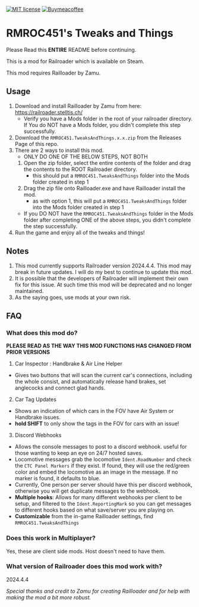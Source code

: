 [![MIT license](https://img.shields.io/badge/License-MIT-blue.svg)](https://lbesson.mit-license.org/) [![Buymeacoffee](https://badgen.net/badge/icon/buymeacoffee?icon=buymeacoffee&label)](https://ko-fi.com/rmroc451)
# RMROC451's Tweaks and Things
Please Read this **ENTIRE** README before continuing.

This is a mod for Railroader which is available on Steam.

This mod requires Railloader by Zamu.

## Usage
1. Download and install Railloader by Zamu from here: https://railroader.stelltis.ch/
    * Verify you have a Mods folder in the root of your railroader directory. If You do NOT have a Mods folder, you didn't complete this step successfully.
2. Download the `RMROC451.TweaksAndThings.x.x.zip` from the Releases Page of this repo.
3. There are 2 ways to install this mod.
    * ONLY DO ONE OF THE BELOW STEPS, NOT BOTH
    1. Open the zip folder, select the entire contents of the folder and drag the contents to the ROOT Railroader directory.
        * this should put a `RMROC451.TweaksAndThings` folder into the Mods folder created in step 1
    2. Drag the zip file onto Railloader.exe and have Railloader install the mod.
        * as with option 1, this will put a `RMROC451.TweaksAndThings` folder into the Mods folder created in step 1
    * If you DO NOT have the `RMROC451.TweaksAndThings` folder in the Mods folder after completing ONE of the above steps, you didn't complete the step successfully.
3. Run the game and enjoy all of the tweaks and things!

## Notes
1. This mod currently supports Railroader version 2024.4.4. This mod may break in future updates. I will do my best to continue to update this mod.
2. It is possible that the developers of Railroader will implement their own fix for this issue. At such time this mod will be deprecated and no longer maintained. 
3. As the saying goes, use mods at your own risk.

## FAQ
### What does this mod do?
**PLEASE READ AS THE WAY THIS MOD FUNCTIONS HAS CHANGED FROM PRIOR VERSIONS**

1. Car Inspector : Handbrake & Air Line Helper
 * Gives two buttons that will scan the current car's connections, including the whole consist, and automatically release hand brakes, set anglecocks and connect glad hands.
2. Car Tag Updates
 * Shows an indication of which cars in the FOV have Air System or Handbrake issues. 
 * **hold SHIFT** to only show the tags in the FOV for cars with an issue!
3. Discord Webhooks
 * Allows the console messages to post to a discord webhook. useful for those wanting to keep an eye on 24/7 hosted saves.
 * Locomotive messages grab the locomotive `Ident.RoadNumber` and check the `CTC Panel Markers` if they exist.  If found, they will use the red/green color and embed the locomotive as an image in the message.  If no marker is found, it defaults to blue.
 * Currently, One person per server should have this per discord webhook, otherwise you will get duplicate messages to the webhook.
 * **Multiple hooks**: Allows for many different webhooks per client to be setup, and filtered to the `Ident.ReportingMark` so you can get messages to different hooks based on what save/server you are playing on.
 * **Customizable** from the in-game Railloader settings, find `RMROC451.TweaksAndThings`

### Does this work in Multiplayer?
Yes, these are client side mods. Host doesn't need to have them.

### What version of Railroader does this mod work with?
2024.4.4

*Special thanks and credit to Zamu for creating Railloader and for help with making the mod a bit more robust.*
